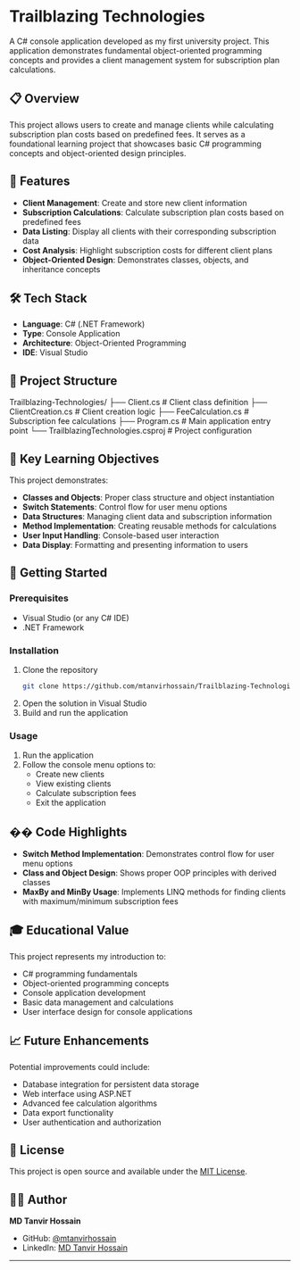 # Trailblazing Technologies

A C# console application developed as my first university project. This application demonstrates fundamental object-oriented programming concepts and provides a client management system for subscription plan calculations.

## 📋 Overview

This project allows users to create and manage clients while calculating subscription plan costs based on predefined fees. It serves as a foundational learning project that showcases basic C# programming concepts and object-oriented design principles.

## 🚀 Features

- **Client Management**: Create and store new client information
- **Subscription Calculations**: Calculate subscription plan costs based on predefined fees
- **Data Listing**: Display all clients with their corresponding subscription data
- **Cost Analysis**: Highlight subscription costs for different client plans
- **Object-Oriented Design**: Demonstrates classes, objects, and inheritance concepts

## 🛠️ Tech Stack

- **Language**: C# (.NET Framework)
- **Type**: Console Application
- **Architecture**: Object-Oriented Programming
- **IDE**: Visual Studio

## 📁 Project Structure

Trailblazing-Technologies/
├── Client.cs # Client class definition
├── ClientCreation.cs # Client creation logic
├── FeeCalculation.cs # Subscription fee calculations
├── Program.cs # Main application entry point
└── TrailblazingTechnologies.csproj # Project configuration


## 🎯 Key Learning Objectives

This project demonstrates:
- **Classes and Objects**: Proper class structure and object instantiation
- **Switch Statements**: Control flow for user menu options
- **Data Structures**: Managing client data and subscription information
- **Method Implementation**: Creating reusable methods for calculations
- **User Input Handling**: Console-based user interaction
- **Data Display**: Formatting and presenting information to users

## 🚀 Getting Started

### Prerequisites
- Visual Studio (or any C# IDE)
- .NET Framework

### Installation
1. Clone the repository
   ```bash
   git clone https://github.com/mtanvirhossain/Trailblazing-Technologies.git
   ```
2. Open the solution in Visual Studio
3. Build and run the application

### Usage
1. Run the application
2. Follow the console menu options to:
   - Create new clients
   - View existing clients
   - Calculate subscription fees
   - Exit the application

## �� Code Highlights

- **Switch Method Implementation**: Demonstrates control flow for user menu options
- **Class and Object Design**: Shows proper OOP principles with derived classes
- **MaxBy and MinBy Usage**: Implements LINQ methods for finding clients with maximum/minimum subscription fees

## 🎓 Educational Value

This project represents my introduction to:
- C# programming fundamentals
- Object-oriented programming concepts
- Console application development
- Basic data management and calculations
- User interface design for console applications

## 📈 Future Enhancements

Potential improvements could include:
- Database integration for persistent data storage
- Web interface using ASP.NET
- Advanced fee calculation algorithms
- Data export functionality
- User authentication and authorization

## 📝 License

This project is open source and available under the [MIT License](LICENSE).

## 👨‍💻 Author

**MD Tanvir Hossain**
- GitHub: [@mtanvirhossain](https://github.com/mtanvirhossain)
- LinkedIn: [MD Tanvir Hossain](https://www.linkedin.com/in/mtanvirhossain/)

---
